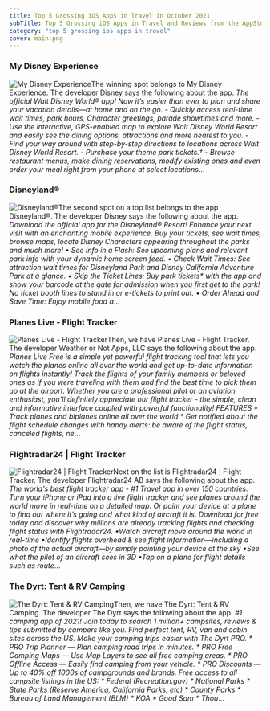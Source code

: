 ```yaml
---
title: Top 5 Grossing iOS Apps in Travel in October 2021
subTitle: Top 5 Grossing iOS Apps in Travel and Reviews from the AppStore in October 2021.
category: "top 5 grossing ios apps in travel"
cover: main.png
---
```


### My Disney Experience

![My Disney Experience](https://is1-ssl.mzstatic.com/image/thumb/Purple125/v4/9e/6b/7d/9e6b7d70-4920-6c7c-76e8-25be8689bb35/AppIcon-1x_U007emarketing-0-6-0-85-220.png/100x100bb.png)The winning spot belongs to My Disney Experience. The developer Disney says the following about the app. _The official Walt Disney World® app! Now it’s easier than ever to plan and share your vacation details—at home and on the go.  - Quickly access real-time wait times, park hours, Character greetings, parade showtimes and more.  - Use the interactive, GPS-enabled map to explore Walt Disney World Resort and easily see the dining options, attractions and more nearest to you.  - Find your way around with step-by-step directions to locations across Walt Disney World Resort.  - Purchase your theme park tickets.†  - Browse restaurant menus, make dining reservations, modify existing ones and even order your meal right from your phone at select locations_...

### Disneyland®

![Disneyland®](https://is2-ssl.mzstatic.com/image/thumb/Purple125/v4/8f/45/3d/8f453dcf-fe82-321d-be63-cf49df3ca0c2/AppIcon-1x_U007emarketing-0-5-0-85-220.png/100x100bb.png)The second spot on a top list belongs to the app Disneyland®. The developer Disney says the following about the app. _Download the official app for the Disneyland® Resort! Enhance your next visit with an enchanting mobile experience. Buy your tickets, see wait times, browse maps, locate Disney Characters appearing throughout the parks and much more!  • See Info in a Flash: See upcoming plans and relevant park info with your dynamic home screen feed.  • Check Wait Times: See attraction wait times for Disneyland Park and Disney California Adventure Park at a glance.  • Skip the Ticket Lines: Buy park tickets* with the app and show your barcode at the gate for admission when you first get to the park! No ticket booth lines to stand in or e-tickets to print out.  • Order Ahead and Save Time: Enjoy mobile food a_...

### Planes Live - Flight Tracker

![Planes Live - Flight Tracker](https://is3-ssl.mzstatic.com/image/thumb/Purple115/v4/7f/d3/27/7fd32786-4a1f-d1f0-6ee8-2faa0f9cc024/AppIcon-0-0-1x_U007emarketing-0-0-0-7-0-0-sRGB-0-0-0-GLES2_U002c0-512MB-85-220-0-0.png/100x100bb.png)Then, we have Planes Live - Flight Tracker. The developer Weather or Not Apps, LLC says the following about the app. _Planes Live Free is a simple yet powerful flight tracking tool that lets you watch the planes online all over the world and get up-to-date information on flights instantly! Track the flights of your family members or beloved ones as if you were traveling with them and find the best time to pick them up at the airport.  Whether you are a professional pilot or an aviation enthusiast, you'll definitely appreciate our flight tracker - the simple, clean and informative interface coupled with powerful functionality!  FEATURES  * Track planes and biplanes online all over the world * Get notified about the flight schedule changes with handy alerts: be aware of the flight status, canceled flights, ne_...

### Flightradar24 | Flight Tracker

![Flightradar24 | Flight Tracker](https://is5-ssl.mzstatic.com/image/thumb/Purple115/v4/7f/b2/2c/7fb22cea-56cc-da28-fc57-8aea16744af2/AppIcon-0-0-1x_U007emarketing-0-0-0-10-0-0-sRGB-0-0-0-GLES2_U002c0-512MB-85-220-0-0.png/100x100bb.png)Next on the list is Flightradar24 | Flight Tracker. The developer Flightradar24 AB says the following about the app. _The world's best flight tracker app - #1 Travel app in over 150 countries.  Turn your iPhone or iPad into a live flight tracker and see planes around the world move in real-time on a detailed map. Or point your device at a plane to find out where it’s going and what kind of aircraft it is. Download for free today and discover why millions are already tracking flights and checking flight status with Flightradar24.  •Watch aircraft move around the world in real-time •Identify flights overhead & see flight information—including a photo of the actual aircraft—by simply pointing your device at the sky  •See what the pilot of an aircraft sees in 3D  •Tap on a plane for flight details such as route_...

### The Dyrt: Tent & RV Camping

![The Dyrt: Tent & RV Camping](https://is4-ssl.mzstatic.com/image/thumb/Purple125/v4/64/aa/aa/64aaaace-1b91-2bdd-bed2-2f9667b1c2ad/AppIcon-0-0-1x_U007emarketing-0-0-0-10-0-0-sRGB-0-0-0-GLES2_U002c0-512MB-85-220-0-0.png/100x100bb.png)Then, we have The Dyrt: Tent & RV Camping. The developer The Dyrt says the following about the app. _#1 camping app of 2021! Join today to search 1 million+ campsites, reviews & tips submitted by campers like you. Find perfect tent, RV, van and cabin sites across the US.  Make your camping trips easier with The Dyrt PRO. * PRO Trip Planner — Plan camping road trips in minutes.  * PRO Free Camping Maps — Use Map Layers to see all free camping areas. * PRO Offline Access — Easily find camping from your vehicle. * PRO Discounts — Up to 40% off 1000s of campgrounds and brands.  Free access to all campsite listings in the US:  * Federal (Recreation.gov) * National Parks * State Parks (Reserve America, California Parks, etc) * County Parks * Bureau of Land Management (BLM) * KOA * Good Sam * Thou_...

